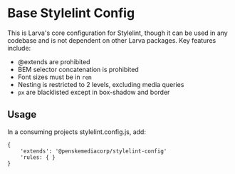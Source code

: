 # Base Stylelint Config

This is Larva's core configuration for Stylelint, though it can be used in any codebase and is not dependent on other Larva packages. Key features include:

* @extends are prohibited
* BEM selector concatenation is prohibited
* Font sizes must be in `rem`
* Nesting is restricted to 2 levels, excluding media queries
* `px` are blacklisted except in box-shadow and border

## Usage

In a consuming projects stylelint.config.js, add:

```
{
	'extends': '@penskemediacorp/stylelint-config'
	'rules: { }
}
```
